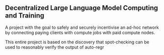 ## Decentralized Large Language Model Computing and Training

A project with the goal to safely and securely incentivise an ad-hoc network by connecting paying clients with compute jobs with paid compute nodes. 

This entire project is based on the discovery that spot-checking can be used to reasonably verify the output of auto-regr
